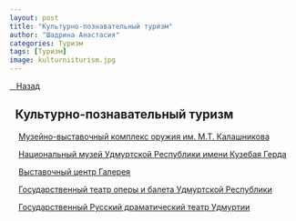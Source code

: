```yaml
---
layout: post
title: "Культурно-познавательный туризм"
author: "Шадрина Анастасия"
categories: Туризм
tags: [Туризм]
image: kulturniiturism.jpg
---
```


<p class="lead"><a href="{{ site.baseurl }}/">&nbsp;&nbsp;&nbsp;Назад</a> </p>

## &nbsp;&nbsp;Культурно-познавательный туризм

&nbsp;&nbsp;&nbsp;&nbsp;[Музейно-выставочный комплекс оружия им. М.Т. Калашникова](/pages/blocks/kalashnikov.md)

&nbsp;&nbsp;&nbsp;&nbsp;[Национальный музей Удмуртской Республики имени Кузебая Герда](/pages/blocks/musei_imeni_gerda.md)

&nbsp;&nbsp;&nbsp;&nbsp;[Выставочный центр Галерея](/pages/blocks/galereya.md)

&nbsp;&nbsp;&nbsp;&nbsp;[Государственный театр оперы и балета Удмуртской Республики](/pages/blocks/theatre_operi_baleta.md)

&nbsp;&nbsp;&nbsp;&nbsp;[Государственный Русский драматический театр Удмуртии](/pages/blocks/dramteatr.md)